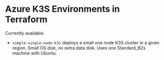# Azure K3S Environments in Terraform

Currently available:

- `simple-single-node-k3s` deploys a small one node K3S cluster in a given region. Small OS disk, no extra data disk. Uses one Standard_B2s machine with Ubuntu.